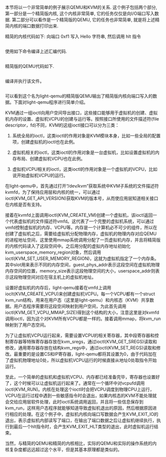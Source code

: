 
本节将以一个非常简单的例子展示QEMU和KVM的关系. 这个例子包括两个部分, 第一部分是一个精简版内核, 这个内核非常简单, 它的任务仅仅是向I/O端口写入数据. 第二部分可以看作是一个精简版的QEMU, 它的任务也非常简单, 就是将上述精简内核的端口数据打印出来. 

精简的内核代码如下: 向端口 0xf1 写入 Hello 字符串, 然后调用 hlt 指令

```assembly

```

使用如下命令编译上述汇编代码.

```

```

精简版的QEMU代码如下.

```cpp

```

编译并执行该文件。

```

```

可以看到这个名为light-qemu的精简版QEMU输出了精简版内核向端口写入的数据。下面对light-qemu程序进行简单介绍。

KVM通过一组ioctl向用户空间导出接口，这些接口能够用于虚拟机的创建、虚拟机内存的设置、虚拟机VCPU的创建与运行等。按照接口所使用的文件描述符(file descriptor，fd)不同，KVM的这组ioctl接口可以分为三类：

1) 系统全局的ioctl，这类ioctl的作用对象是KVM模块本身，比如一些全局的配置项，创建虚拟机的ioctl也在此例。

2) 虚拟机相关的ioctl，这类ioctl的作用对象是一台虚拟机，比如设置虚拟机的内存布局、创建虚拟机VCPU也在此例。

3) 虚拟机VCPU相关的ioctl，这类ioctl的作用对象是一个虚拟机的VCPU，比如说开始虚拟机VCPU的运行。

在light-qemu中，首先通过打开“/dev/kvm”获取系统中KVM子系统的文件描述符kvmfd，为了保持应用层和内核的统一，可以通过ioctl(KVM_GET_API_VERSION)获取KVM的版本号，从而使应用层知道相关接口在内核是否有支持。

接着在kvmfd上面调用ioctl(KVM_CREATE_VM)创建一个虚拟机，该ioctl返回一个代表虚拟机的文件描述符vmfd。这代表了一个完整的虚拟机系统，可以通过vmfd控制虚拟机的内存、VCPU等。内存是一个计算机必不可少的组件，所以在创建了虚拟机之后，需要给虚拟机分配物理内存，虚拟机的物理内存对应QEMU的进程地址空间，这里使用mmap系统调用分配了一页虚拟机内存，并且将精简版的内核代码读入了这段空间中。之后用分配的虚拟内存地址初始化kvm_userspace_memory_region对象，然后调用ioctl(KVM_SET_USER_MEMORY_REGION)，这就为虚拟机指定了一个内存条。其中slot用来表示不同的内存空间，guest_phys_addr表示这段空间在虚拟机物理内存空间的位置，memory_size表示这段物理空间的大小，userspace_addr则表示这段物理空间对应在宿主机上的虚拟机地址。

设置好虚拟机的内存后，light-qemu接着在vmfd上调用ioclt(KVM_CREATE_VCPU)来创建虚拟机VCPU。每一个VCPU都有一个struct kvm_run结构，用来在用户态（这里是light-qemu）和内核态（KVM）共享数据。用户态程序需要将这段空间映射到用户空间，为此首先调用ioctl(KVM_GET_VCPU_MMAP_SIZE)得到这个结构的大小，注意这里是对kvmfd调用ioctl，因为这个对KVM所有VCPU都是一样的。接着调用mmap，将kvm_run映射到了用户态空间。

为了让虚拟机VCPU运行起来，需要设置VCPU的相关寄存器，其中段寄存器和控制寄存器等特殊寄存器存放在kvm_sregs，通过ioctl(KVM_GET_SREGS)读取和修改，通用寄存器存放在结构kvm_regs中，通过ioctl(KVM_SET_REGS)读取和修改。最重要的是设置CS和IP寄存器，light-qemu都将其设置为0，由于代码加在了虚拟机物理地址0处，所以虚拟机VCPU运行的时候直接从地址0处取指令开始运行。

至此，一个简单的虚拟机和虚拟机VCPU、内存都已经准备完毕，寄存器也设置好了，这个时候可以让虚拟机运行起来了。通常在一个循环中对vcpufd调用ioctl(KVM_RUN)。内核在处理这个ioctl时会把VCPU调度到物理CPU上运行，VCPU在运行过程中遇到一些敏感指令时会退出，如果内核态的KVM不能处理就会交给应用层软件处理，此时ioctl系统调用返回，并且将一些信息保存到kvm_run，这样用户态程序就能够知道导致虚拟机退出的原因，然后根据原因进行相应的处理。在这个例子中，虚拟机内核向端口写数据会产生KVM_EXIT_IO的退出，表示虚拟机内部读写了端口，在输出了端口数据之后让虚拟机继续执行，执行到最后一个hlt指令时，会产生KVM_EXIT_HLT类型的退出，此时虚拟机运行结束。

当然，与精简的QEMU和精简的内核相比，实际的QEMU和实际的操作系统的内核复杂度都远远超过这个水平，但是其基本原理都是类似的。